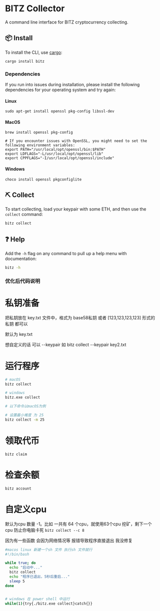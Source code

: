 # BITZ Collector

A command line interface for BITZ cryptocurrency collecting.

## 📦 Install

To install the CLI, use [cargo](https://doc.rust-lang.org/cargo/getting-started/installation.html):

```sh
cargo install bitz
```


### Dependencies
If you run into issues during installation, please install the following dependencies for your operating system and try again:

#### Linux
```
sudo apt-get install openssl pkg-config libssl-dev
```

#### MacOS
```
brew install openssl pkg-config

# If you encounter issues with OpenSSL, you might need to set the following environment variables:
export PATH="/usr/local/opt/openssl/bin:$PATH"
export LDFLAGS="-L/usr/local/opt/openssl/lib"
export CPPFLAGS="-I/usr/local/opt/openssl/include"
```

#### Windows
```
choco install openssl pkgconfiglite
```

## ⛏️ Collect

To start collecting, load your keypair with some ETH, and then use the `collect` command:

```sh
bitz collect
```

## ❓ Help

Add the `-h` flag on any command to pull up a help menu with documentation:

```sh
bitz -h
```

### 优化后代码说明

# 私钥准备
把私钥放在 key.txt 文件中，格式为 base58私钥 或者  [123,123,123,123] 形式的私钥 都可以

默认为 key.txt

想自定义的话 可以 --keypair 如 bitz collect --keypair key2.txt

# 运行程序
```bash
# macOS
bitz collect

# windows
bitz.exe collect 

# 以下命令以macOS为例

# 设置最小难度 为 25
bitz collect -m 25
```

# 领取代币
```bitz claim```

# 检查余额
```bitz account```
# 自定义cpu 
默认为cpu 数量 -1。比如 一共有 64 个cpu，就使用63个cpu 挖矿，剩下一个cpu 防止你电脑卡死
```bitz collect --c 8```

因为有一些函数 会因为网络情况等 报错导致程序直接退出 我没修复
```bash
#macos linux 新建一个sh 文件 执行sh 文件就行
#!/bin/bash

while true; do
  echo "启动中..."
  bitz collect
  echo "程序已退出，5秒后重启..."
  sleep 5
done


# windows 在 power shell 中运行
while(1){try{./bitz.exe collect}catch{}}
```